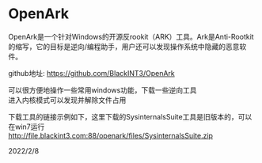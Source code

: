 # OpenArk

OpenArk是一个针对Windows的开源反rookit（ARK）工具。Ark是Anti-Rootkit的缩写，它的目标是逆向/编程助手，用户还可以发现操作系统中隐藏的恶意软件。  

github地址: https://github.com/BlackINT3/OpenArk  

可以很方便地操作一些常用windows功能，下载一些逆向工具  
进入内核模式可以发现并解除文件占用  

下载工具的链接示例如下，这里下载的SysinternalsSuite工具是旧版本的，可以在win7运行  
http://file.blackint3.com:88/openark/files/SysinternalsSuite.zip  


2022/2/8  
